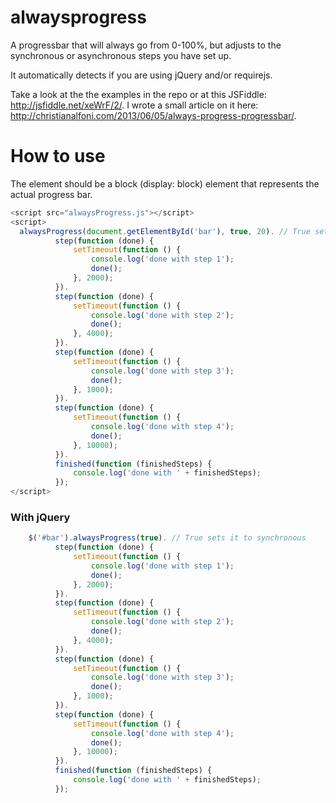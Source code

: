 alwaysprogress
==============

A progressbar that will always go from 0-100%, but adjusts to the synchronous or asynchronous steps you have set up.

It automatically detects if you are using jQuery and/or requirejs.

Take a look at the the examples in the repo or at this JSFiddle: http://jsfiddle.net/xeWrF/2/. I wrote a small
article on it here: http://christianalfoni.com/2013/06/05/always-progress-progressbar/.

How to use
==========
The element should be a block (display: block) element that represents the actual progress bar.
  ```javascript
  <script src="alwaysProgress.js"></script>
  <script>
    alwaysProgress(document.getElementById('bar'), true, 20). // True sets it to synchronous and the number 20 sets a maximum expected loading time for tuning
            step(function (done) {
                setTimeout(function () {
                    console.log('done with step 1');
                    done();
                }, 2000);
            }).
            step(function (done) {
                setTimeout(function () {
                    console.log('done with step 2');
                    done();
                }, 4000);
            }).
            step(function (done) {
                setTimeout(function () {
                    console.log('done with step 3');
                    done();
                }, 1000);
            }).
            step(function (done) {
                setTimeout(function () {
                    console.log('done with step 4');
                    done();
                }, 10000);
            }).
            finished(function (finishedSteps) {
                console.log('done with ' + finishedSteps);
            });
  </script>
  ```
  
### With jQuery
  ```javascript
      $('#bar').alwaysProgress(true). // True sets it to synchronous
            step(function (done) {
                setTimeout(function () {
                    console.log('done with step 1');
                    done();
                }, 2000);
            }).
            step(function (done) {
                setTimeout(function () {
                    console.log('done with step 2');
                    done();
                }, 4000);
            }).
            step(function (done) {
                setTimeout(function () {
                    console.log('done with step 3');
                    done();
                }, 1000);
            }).
            step(function (done) {
                setTimeout(function () {
                    console.log('done with step 4');
                    done();
                }, 10000);
            }).
            finished(function (finishedSteps) {
                console.log('done with ' + finishedSteps);
            });
  ```
